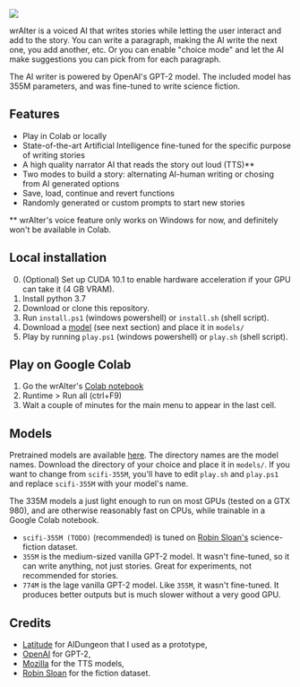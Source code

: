 ![](https://i.imgur.com/yKCh8YK.png)

wrAIter is a voiced AI that writes stories while letting the user interact and add to the story.
You can write a paragraph, making the AI write the next one, you add another, etc.
Or you can enable "choice mode" and let the AI make suggestions you can pick
from for each paragraph.

The AI writer is powered by OpenAI's GPT-2 model. The included model has 355M parameters,
and was fine-tuned to write science fiction.

## Features
* Play in Colab or locally
* State-of-the-art Artificial Intelligence fine-tuned for the specific purpose of writing stories
* A high quality narrator AI that reads the story out loud (TTS)**
* Two modes to build a story: alternating AI-human writing or chosing from AI generated options
* Save, load, continue and revert functions
* Randomly generated or custom prompts to start new stories

** wrAIter's voice feature only works on Windows for now, and definitely won't be available in Colab.


## Local installation
0. (Optional) Set up CUDA 10.1 to enable hardware acceleration if your GPU can take it (4 GB VRAM).
1. Install python 3.7
2. Download or clone this repository.
3. Run `install.ps1` (windows powershell) or `install.sh` (shell script).
4. Download a [model](https://drive.google.com/drive/folders/14aex0HBP7EtUn6FGLfIoHe3gWmrIDZbI?usp=sharing) (see next section) and place it in `models/`
5. Play by running `play.ps1` (windows powershell) or `play.sh` (shell script).

## Play on Google Colab
1. Go the wrAIter's [Colab notebook](https://colab.research.google.com/drive/1Bk0_cPV5M61TWWslDw-nNjmtGG3nBF4W?usp=sharing)
2. Runtime > Run all (ctrl+F9)
3. Wait a couple of minutes for the main menu to appear in the last cell.


## Models
Pretrained models are available [here](https://drive.google.com/drive/folders/14aex0HBP7EtUn6FGLfIoHe3gWmrIDZbI?usp=sharing).
The directory names are the model names. Download the directory of your choice and place it in `models/`.
If you want to change from `scifi-355M`, you'll have to edit `play.sh` and `play.ps1` and replace `scifi-355M` with your model's name.


The 335M models a just light enough to run on most GPUs (tested on a GTX 980), and are otherwise reasonably fast on CPUs,
while trainable in a Google Colab notebook.
* `scifi-355M (TODO)` (recommended) is tuned on [Robin Sloan's](https://www.kaggle.com/jannesklaas/scifi-stories-text-corpus) science-fiction dataset.
* `355M` is the medium-sized vanilla GPT-2 model. It wasn't fine-tuned, so it can write anything, not just stories. Great for experiments, not recommended for stories.
* `774M` is the lage vanilla GPT-2 model. Like `355M`, it wasn't fine-tuned. It produces better outputs but is much slower without a very good GPU.


## Credits
* [Latitude](https://github.com/Latitude-Archives/AIDungeon) for AIDungeon that I used as a prototype,
* [OpenAI](https://github.com/openai/gpt-2) for GPT-2,
* [Mozilla](https://github.com/mozilla) for the TTS models,
* [Robin Sloan](https://www.kaggle.com/jannesklaas/scifi-stories-text-corpus) for the fiction dataset.